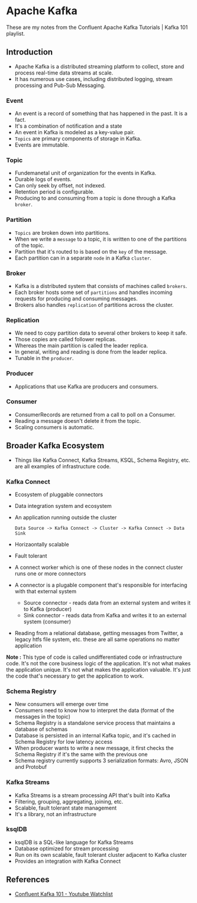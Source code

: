 # Apache Kafka

These are my notes from the Confluent Apache Kafka Tutorials | Kafka 101 playlist.

## Introduction

- Apache Kafka is a distributed streaming platform to collect, store and process real-time data streams at scale.
- It has numerous use cases, including distributed logging, stream processing and Pub-Sub Messaging.

### Event

- An event is a record of something that has happened in the past. It is a fact.
- It's a combination of notification and a state
- An event in Kafka is modeled as a key-value pair.
- `Topics` are primary components of storage in Kafka.
- Events are immutable.

### Topic

- Fundemanetal unit of organization for the events in Kafka.
- Durable logs of events.
- Can only seek by offset, not indexed.
- Retention period is configurable.
- Producing to and consuming from a topic is done through a Kafka `broker`.

### Partition

- `Topics` are broken down into partitions.
- When we write a `message` to a topic, it is written to one of the partitions of the topic.
- Partition that it's routed to is based on the `key` of the message.
- Each partition can in a separate `node` in a Kafka `cluster`.

### Broker

- Kafka is a distributed system that consists of machines called `brokers`.
- Each broker hosts some set of `partitions` and handles incoming requests for producing and consuming messages.
- Brokers also handles `replication` of partitions across the cluster.

### Replication

- We need to copy partition data to several other brokers to keep it safe.
- Those copies are called follower replicas.
- Whereas the main partition is called the leader replica.
- In general, writing and reading is done from the leader replica.
- Tunable in the `producer`.

### Producer

- Applications that use Kafka are producers and consumers.

### Consumer

- ConsumerRecords are returned from a call to poll on a Consumer.
- Reading a message doesn't delete it from the topic.
- Scaling consumers is automatic.

## Broader Kafka Ecosystem

- Things like Kafka Connect, Kafka Streams, KSQL, Schema Registry, etc. are all examples of infrastructure code.

### Kafka Connect

- Ecosystem of pluggable connectors 
- Data integration system and ecosystem
- An application running outside the cluster

  ```
  Data Source -> Kafka Connect -> Cluster -> Kafka Connect -> Data Sink
  ```

- Horizaontally scalable
- Fault tolerant
- A connect worker which is one of these nodes in the connect cluster runs one or more connectors
- A connector is a plugable component that's responsible for interfacing with that external system
  - Source connector - reads data from an external system and writes it to Kafka (producer)
  - Sink connector - reads data from Kafka and writes it to an external system (consumer)
- Reading from a relational database, getting messages from Twitter, a legacy htfs file system, etc. these are all same operations no matter application

**Note :** This type of code is called undifferentiated code or infrastructure code. It's not the core business logic of the application. It's not what makes the application unique. It's not what makes the application valuable. It's just the code that's necessary to get the application to work.

### Schema Registry

- New consumers will emerge over time
- Consumers need to know how to interpret the data (format of the messages in the topic)
- Schema Registry is a standalone service process that maintains a database of schemas
- Database is persisted in an internal Kafka topic, and it's cached in Schema Registry for low latency access
- When producer wants to write a new message, it first checks the Schema Registry if it's the same with the previous one
- Schema registry currently supports 3 serialization formats: Avro, JSON and Protobuf


### Kafka Streams

- Kafka Streams is a stream processing API that's built into Kafka
- Filtering, grouping, aggregating, joining, etc.
- Scalable, fault tolerant state management
- It's a library, not an infrastructure

### ksqlDB

- ksqlDB is a SQL-like language for Kafka Streams
- Database optimized for stream processing
- Run on its own scalable, fault tolerant cluster adjacent to Kafka cluster
- Provides an integration with Kafka Connect

## References

- [Confluent Kafka 101 - Youtube Watchlist](https://youtube.com/playlist?list=PLa7VYi0yPIH0KbnJQcMv5N9iW8HkZHztH&si=eHXuwLYpMdiJnnXM)
